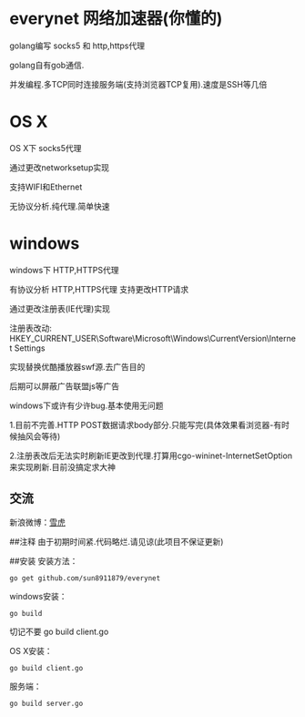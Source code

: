 # everynet 网络加速器(你懂的)
golang编写 socks5 和 http,https代理

golang自有gob通信.

并发编程.多TCP同时连接服务端(支持浏览器TCP复用).速度是SSH等几倍

# OS X
OS X下 socks5代理

通过更改networksetup实现

支持WIFI和Ethernet

无协议分析.纯代理.简单快速

# windows
windows下 HTTP,HTTPS代理

有协议分析 HTTP,HTTPS代理 支持更改HTTP请求

通过更改注册表(IE代理)实现

注册表改动: HKEY_CURRENT_USER\Software\Microsoft\Windows\CurrentVersion\Internet Settings

实现替换优酷播放器swf源.去广告目的

后期可以屏蔽广告联盟js等广告

windows下或许有少许bug.基本使用无问题

1.目前不完善.HTTP POST数据请求body部分.只能写完(具体效果看浏览器-有时候抽风会等待)

2.注册表改后无法实时刷新IE更改到代理.打算用cgo-wininet-InternetSetOption来实现刷新.目前没搞定求大神

## 交流

新浪微博：[雪虎](http://weibo.com/sun8911879)

##注释
由于初期时间紧.代码略烂.请见谅(此项目不保证更新)

##安装
安装方法：

	go get github.com/sun8911879/everynet

windows安装：

	go build

切记不要 go build client.go

OS X安装：
	
	go build client.go

服务端：

	go build server.go